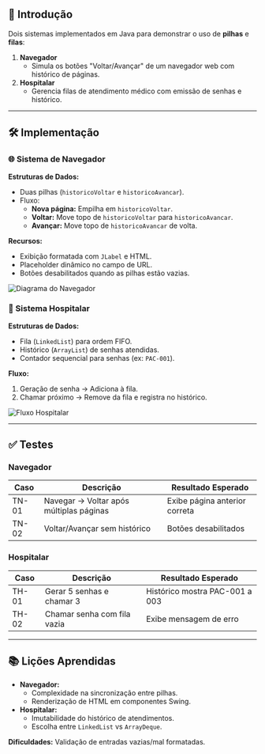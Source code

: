 ## 📌 Introdução  
Dois sistemas implementados em Java para demonstrar o uso de **pilhas** e **filas**:  

1. **Navegador**  
   - Simula os botões "Voltar/Avançar" de um navegador web com histórico de páginas.  
2. **Hospitalar**  
   - Gerencia filas de atendimento médico com emissão de senhas e histórico.  

---

## 🛠️ Implementação  

### 🌐 Sistema de Navegador  
**Estruturas de Dados:**  
- Duas pilhas (`historicoVoltar` e `historicoAvancar`).  
- Fluxo:  
  - **Nova página:** Empilha em `historicoVoltar`.  
  - **Voltar:** Move topo de `historicoVoltar` para `historicoAvancar`.  
  - **Avançar:** Move topo de `historicoAvancar` de volta.  

**Recursos:**  
- Exibição formatada com `JLabel` e HTML.  
- Placeholder dinâmico no campo de URL.  
- Botões desabilitados quando as pilhas estão vazias.  

![Diagrama do Navegador](diagrama_sistemas.png)  

### 🏥 Sistema Hospitalar  
**Estruturas de Dados:**  
- Fila (`LinkedList`) para ordem FIFO.  
- Histórico (`ArrayList`) de senhas atendidas.  
- Contador sequencial para senhas (ex: `PAC-001`).  

**Fluxo:**  
1. Geração de senha → Adiciona à fila.  
2. Chamar próximo → Remove da fila e registra no histórico.  

![Fluxo Hospitalar](fluxo_hospitalar.png)  

---

## ✅ Testes  

### Navegador  
| Caso  | Descrição                                  | Resultado Esperado              |  
|-------|--------------------------------------------|----------------------------------|  
| TN-01 | Navegar → Voltar após múltiplas páginas    | Exibe página anterior correta   |  
| TN-02 | Voltar/Avançar sem histórico               | Botões desabilitados            |  

### Hospitalar  
| Caso  | Descrição                                  | Resultado Esperado              |  
|-------|--------------------------------------------|----------------------------------|  
| TH-01 | Gerar 5 senhas e chamar 3                 | Histórico mostra PAC-001 a 003  |  
| TH-02 | Chamar senha com fila vazia               | Exibe mensagem de erro          |  

---

## 📚 Lições Aprendidas  
- **Navegador:**  
  - Complexidade na sincronização entre pilhas.  
  - Renderização de HTML em componentes Swing.  
- **Hospitalar:**  
  - Imutabilidade do histórico de atendimentos.  
  - Escolha entre `LinkedList` vs `ArrayDeque`.  

**Dificuldades:** Validação de entradas vazias/mal formatadas.  
